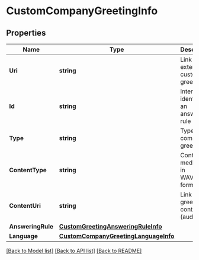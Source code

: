 # CustomCompanyGreetingInfo

## Properties

Name | Type | Description | Notes
------------ | ------------- | ------------- | -------------
**Uri** | **string** | Link to an extension custom greeting | [optional] 
**Id** | **string** | Internal identifier of an answering rule | [optional] 
**Type** | **string** | Type of a company greeting | [optional] 
**ContentType** | **string** | Content media type in WAV/MP3 format | [optional] 
**ContentUri** | **string** | Link to a greeting content (audio file) | [optional] 
**AnsweringRule** | [**CustomGreetingAnsweringRuleInfo**](CustomGreetingAnsweringRuleInfo.md) |  | [optional] 
**Language** | [**CustomCompanyGreetingLanguageInfo**](CustomCompanyGreetingLanguageInfo.md) |  | [optional] 

[[Back to Model list]](../README.md#documentation-for-models) [[Back to API list]](../README.md#documentation-for-api-endpoints) [[Back to README]](../README.md)


